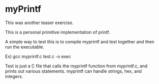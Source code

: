 # myPrintf


This was another teaser exercise.

This is a personal primitive  implementation of printf.



A simple way to test this is to compile myprintf and test together and then run the executable.


Ex) gcc myprintf.c test.c -o exec



Test is just a C file that calls the myprintf function from myprintf.c, and prints out various statements. myprintf can handle strings, hex, and integers.